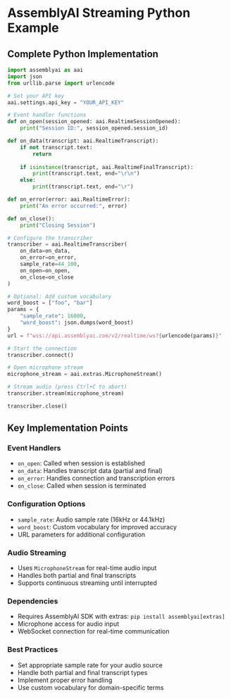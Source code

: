 # AssemblyAI Streaming Python Example

## Complete Python Implementation

```python
import assemblyai as aai
import json
from urllib.parse import urlencode

# Set your API key
aai.settings.api_key = "YOUR_API_KEY"

# Event handler functions
def on_open(session_opened: aai.RealtimeSessionOpened):
    print("Session ID:", session_opened.session_id)

def on_data(transcript: aai.RealtimeTranscript):
    if not transcript.text:
        return
    
    if isinstance(transcript, aai.RealtimeFinalTranscript):
        print(transcript.text, end="\r\n")
    else:
        print(transcript.text, end="\r")

def on_error(error: aai.RealtimeError):
    print("An error occurred:", error)

def on_close():
    print("Closing Session")

# Configure the transcriber
transcriber = aai.RealtimeTranscriber(
    on_data=on_data,
    on_error=on_error,
    sample_rate=44_100,
    on_open=on_open,
    on_close=on_close
)

# Optional: Add custom vocabulary
word_boost = ["foo", "bar"]
params = {
    "sample_rate": 16000, 
    "word_boost": json.dumps(word_boost)
}
url = f"wss://api.assemblyai.com/v2/realtime/ws?{urlencode(params)}"

# Start the connection
transcriber.connect()

# Open microphone stream
microphone_stream = aai.extras.MicrophoneStream()

# Stream audio (press Ctrl+C to abort)
transcriber.stream(microphone_stream)

transcriber.close()
```

## Key Implementation Points

### Event Handlers
- `on_open`: Called when session is established
- `on_data`: Handles transcript data (partial and final)
- `on_error`: Handles connection and transcription errors
- `on_close`: Called when session is terminated

### Configuration Options
- `sample_rate`: Audio sample rate (16kHz or 44.1kHz)
- `word_boost`: Custom vocabulary for improved accuracy
- URL parameters for additional configuration

### Audio Streaming
- Uses `MicrophoneStream` for real-time audio input
- Handles both partial and final transcripts
- Supports continuous streaming until interrupted

### Dependencies
- Requires AssemblyAI SDK with extras: `pip install assemblyai[extras]`
- Microphone access for audio input
- WebSocket connection for real-time communication

### Best Practices
- Set appropriate sample rate for your audio source
- Handle both partial and final transcript types
- Implement proper error handling
- Use custom vocabulary for domain-specific terms